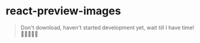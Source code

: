 # react-preview-images

> Don't download, haven't started development yet, wait till I have time!🙁🙁🙁🙁🙁